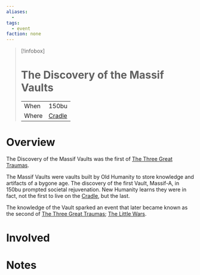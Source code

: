 ```yaml
---
aliases:
  -
tags:
  - event
faction: none
---
```


> [!infobox] 
> # The Discovery of the Massif Vaults
> | | |
> | ---- | ---- |
> | When | 150bu |
> | Where | [Cradle](Cradle.md) |

# Overview
The Discovery of the Massif Vaults was the first of [The Three Great Traumas](The%20Three%20Great%20Traumas.md).

The Massif Vaults were vaults built by Old Humanity to store knowledge and artifacts of a bygone age. The discovery of the first Vault, Massif-A, in 150bu prompted societal rejuvenation. New Humanity learns they were in fact, not the first to live on the [Cradle](Cradle.md), but the last.

The knowledge of the Vault sparked an event that later became known as the second of [The Three Great Traumas](The%20Three%20Great%20Traumas.md); [The Little Wars](The%20Little%20Wars.md).

# Involved

# Notes


